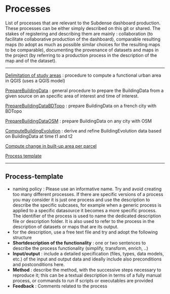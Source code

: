 # Processes

List of processes that are relevant to the Subdense dashboard production. These processes can be either simply described on this git or shared. The stakes of registering and describing them are mainly : collaboration (to facilitate collaborative production of the dashboard), comparable resulting maps (to adopt as much as possible similar choices for the resulting maps to be comparable), documenting the provenance of datasets and maps in the project (by referring to a production process in the description of the map and of the dataset). 


*******
 [Delimitation of study areas](DeliminateStudyArea.md) : procedure to compute a functional urban area in QGIS (uses a QGIS model)
 
 [PrepareBuildingData](PrepareBuildingData.md) : general procedure to prepare the BuildingData from a given source on an specific area of interest and time of interest.

 [PrepareBuildingDataBDTopo](PrepareBuildingDataBDTopo.md) : prepare BuildingData on a french city with BDTopo

 [PrepareBuildingDataOSM](PrepareBuildingDataOSM.md) : prepare BuildingData on any city with OSM

 [ComputeBuildingEvolution](ComputeBuildingEvolution.md) : derive and refine BuildingEvolution data based on BuildingData at time t1 and t2
 
 [Compute change in built-up area per parcel](ComputeChangeInBuiltup_area.md)

 [Process template](#Process-template)
 
 *******

## Process-template
* naming policy : Please use an informative name. Try and avoid creating too many different processes. If there are specific versions of a process you may consider it is just one process and use the description to describe the specific subcases, for example when a generic process is applied to a specific datasource it becomes a more specific process. The identifier of the process is used to name the dedicated description file or description folder. It is also used to refer to the process in the description of datasets or maps that are its output. 
* for the description, use a free text file and try and adopt the following structure
* **Shortdescription of the functionality** : one or two sentences to describe the process functionality (simplify, transform, enrich, ..) 
* **Input/output** : include a detailed specification (files, types, data models, etc.) of the input and output data and ideally include also preconditions and postconditions here. 
* **Method** : describe the method, with the successive steps necessary to reproduce it; this can be a textual description in terms of a fully manual process, or commands to run if scripts or executables are provided
* **Feedback** : Comments related to the process
